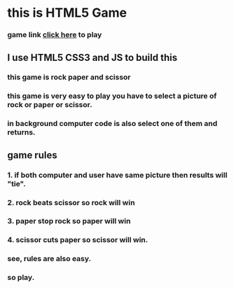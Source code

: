 # this is HTML5 Game

### game link [click here](https://game-rockpaperscissor-mad.netlify.app/) to play
 
## I use HTML5 CSS3 and JS to build this
### this game is rock paper and scissor
### this game is very easy to play you have to select a picture of rock or paper or scissor.
### in background computer code is also select one of them and returns.

## game rules
### 1. if both computer and user have same picture then results will "tie".
### 2. rock beats scissor so rock will win
### 3. paper stop rock so paper will win
### 4. scissor cuts paper so scissor will win.

### see, rules are also easy.
### so play.
